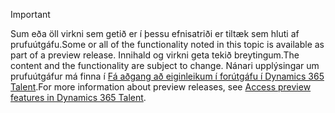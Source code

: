 > [!IMPORTANT]
> <span data-ttu-id="1dd41-101">Sum eða öll virkni sem getið er í þessu efnisatriði er tiltæk sem hluti af prufuútgáfu.</span><span class="sxs-lookup"><span data-stu-id="1dd41-101">Some or all of the functionality noted in this topic is available as part of a preview release.</span></span> <span data-ttu-id="1dd41-102">Innihald og virkni geta tekið breytingum.</span><span class="sxs-lookup"><span data-stu-id="1dd41-102">The content and the functionality are subject to change.</span></span> <span data-ttu-id="1dd41-103">Nánari upplýsingar um prufuútgáfur má finna í [Fá aðgang að eiginleikum í forútgáfu í Dynamics 365 Talent](../access-preview-feature.md).</span><span class="sxs-lookup"><span data-stu-id="1dd41-103">For more information about preview releases, see [Access preview features in Dynamics 365 Talent](../access-preview-feature.md).</span></span>
